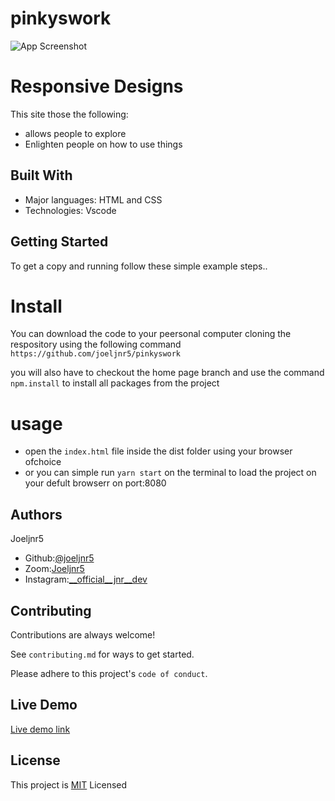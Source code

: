 # pinkyswork
![App Screenshot](https://blissful-spence-96c5f9.netlify.app/images/img_01.jpeg)

# Responsive Designs
This site those the following:
* allows people to explore
* Enlighten people on how to use things



## Built With
- Major languages: HTML and CSS
- Technologies: Vscode   
## Getting Started
To get a copy and running follow these simple
example steps..

# Install
  You can download the code to your peersonal computer 
  cloning the respository using the following command
 ` https://github.com/joeljnr5/pinkyswork`
  
  you will also have to checkout the home page
branch and use the command `npm.install` to install
all packages from the project

# usage
- open the `index.html` file inside the dist folder using your browser ofchoice
- or you can simple run `yarn start` on the terminal to load the project on your defult browserr
on port:8080
## Authors
Joeljnr5
- Github:[@joeljnr5 ](https://awesomeopensource.com/project/elangosundar/awesome-README-templates)
 - Zoom:[Joeljnr5](https://github.com/matiassingers/awesome-readme)
 - Instagram:[__official__jnr__dev](https://bulldogjob.com/news/449-how-to-write-a-good-readme-for-your-github-project)



## Contributing

Contributions are always welcome!

See `contributing.md` for ways to get started.

Please adhere to this project's `code of conduct`.



## Live Demo

 [Live demo link](https://blissful-spence-96c5f9.netlify.app/)


## License

This project is [MIT](https://choosealicense.com/licenses/mit/)
Licensed
